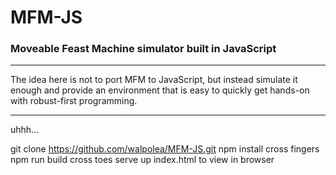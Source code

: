 # MFM-JS

### Moveable Feast Machine simulator built in JavaScript

---

The idea here is not to port MFM to JavaScript, but instead simulate it enough and provide an environment that is easy to quickly get hands-on with robust-first programming.

---

uhhh...

git clone https://github.com/walpolea/MFM-JS.git
npm install
cross fingers
npm run build
cross toes
serve up index.html to view in browser
